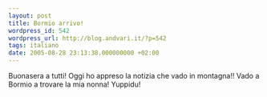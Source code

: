 ```yaml
---
layout: post
title: Bormio arrivo!
wordpress_id: 542
wordpress_url: http://blog.andvari.it/?p=542
tags: italiano
date: 2005-08-28 23:13:38.000000000 +02:00
---
```

Buonasera a tutti! Oggi ho appreso la notizia che vado in montagna!! Vado a Bormio a trovare la mia nonna! Yuppidu!
